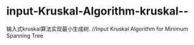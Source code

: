 # input-Kruskal-Algorithm-kruskal--
输入式kruskal算法实现最小生成树. //Input Kruskal Algorithm for Minimum Spanning Tree
